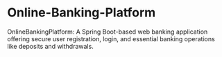 # Online-Banking-Platform
OnlineBankingPlatform: A Spring Boot-based web banking application offering secure user registration, login, and essential banking operations like deposits and withdrawals.
